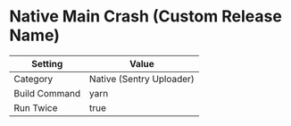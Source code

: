 # Native Main Crash (Custom Release Name)

| Setting | Value |
| --- | --- |
| Category | Native (Sentry Uploader) |
| Build Command | yarn |
| Run Twice | true |
